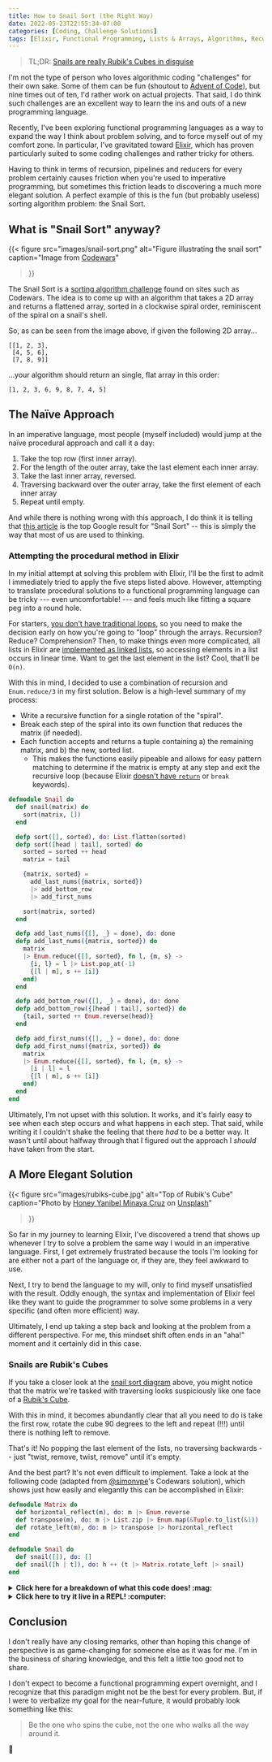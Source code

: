 ```yaml
---
title: How to Snail Sort (the Right Way)
date: 2022-05-23T22:55:34-07:00
categories: [Coding, Challenge Solutions]
tags: [Elixir, Functional Programming, Lists & Arrays, Algorithms, Recursion]
---
```


> TL;DR: [Snails are really Rubik's Cubes in disguise](#snails-are-rubiks-cubes)

I'm not the type of person who loves algorithmic coding "challenges"
for their own sake. Some of them can be fun (shoutout to [Advent of Code][1]),
but nine times out of ten, I'd rather work on actual projects. That said, I do
think such challenges are an excellent way to learn the ins and outs of a new
programming language.

Recently, I've been exploring functional programming languages as a way to expand
the way I think about problem solving, and to force myself out of my comfort zone.
In particular, I've gravitated toward [Elixir][2], which has proven particularly
suited to some coding challenges and rather tricky for others.

Having to think in terms of recursion, pipelines and reducers for every problem
certainly causes friction when you're used to imperative programming, but sometimes
this friction leads to discovering a much more elegant solution. A perfect example
of this is the fun (but probably useless) sorting algorithm problem: the Snail Sort.

## What is "Snail Sort" anyway?

{{< figure
  src="images/snail-sort.png"
  alt="Figure illustrating the snail sort"
  caption="Image from [Codewars](https://www.codewars.com/kata/snail/)"
>}}

The Snail Sort is a [sorting algorithm challenge][3] found on sites such as Codewars.
The idea is to come up with an algorithm that takes a 2D array and returns a
flattened array, sorted in a clockwise spiral order, reminiscent of the spiral on
a snail's shell.

So, as can be seen from the image above, if given the following 2D array...

```shell
[[1, 2, 3],
 [4, 5, 6],
 [7, 8, 9]]
```

...your algorithm should return an single, flat array in this order:

```shell
[1, 2, 3, 6, 9, 8, 7, 4, 5]
```

## The Naïve Approach

In an imperative language, most people (myself included) would jump at
the naïve procedural approach and call it a day:

1. Take the top row (first inner array).
2. For the length of the outer array, take the last element each inner array.
3. Take the last inner array, reversed.
4. Traversing backward over the outer array, take the first element of each inner array
5. Repeat until empty.

And while there is nothing wrong with this approach, I do think it is telling that
[this article][4] is the top Google result for "Snail Sort" -- this is simply the way
that most of us are used to thinking.

### Attempting the procedural method in Elixir

In my initial attempt at solving this problem with Elixir, I'll be the first to admit
I immediately tried to apply the five steps listed above. However, attempting to
translate procedural solutions to a functional programming language can be tricky
--- even uncomfortable! --- and feels much like fitting a square peg into a round hole.

For starters, [you don't have traditional loops][5], so you need to make the decision
early on how you're going to "loop" through the arrays. Recursion? Reduce? Comprehension?
Then, to make things even more complicated, all lists in Elixir are [implemented as
linked lists][6], so accessing elements in a list occurs in linear time. Want to
get the last element in the list? Cool, that'll be `O(n)`.

With this in mind, I decided to use a combination of recursion and
`Enum.reduce/3` in my first solution. Below is a high-level summary of my process:

- Write a recursive function for a single rotation of the "spiral".
- Break each step of the spiral into its own function that reduces the matrix (if needed).
- Each function accepts and returns a tuple containing a) the remaining matrix,
and b) the new, sorted list.
  - This makes the functions easily pipeable and allows for easy pattern matching to
    determine if the matrix is empty at any step and exit the recursive loop
    (because Elixir [doesn't have `return`][7] or `break` keywords).

```elixir
defmodule Snail do
  def snail(matrix) do
    sort(matrix, [])
  end

  defp sort([], sorted), do: List.flatten(sorted)
  defp sort([head | tail], sorted) do
    sorted = sorted ++ head
    matrix = tail

    {matrix, sorted} =
      add_last_nums({matrix, sorted})
      |> add_bottom_row
      |> add_first_nums

    sort(matrix, sorted)
  end

  defp add_last_nums({[], _} = done), do: done
  defp add_last_nums({matrix, sorted}) do
    matrix
    |> Enum.reduce({[], sorted}, fn l, {m, s} ->
      {i, l} = l |> List.pop_at(-1)
      {[l | m], s ++ [i]}
    end)
  end

  defp add_bottom_row({[], _} = done), do: done
  defp add_bottom_row({[head | tail], sorted}) do
    {tail, sorted ++ Enum.reverse(head)}
  end

  defp add_first_nums({[], _} = done), do: done
  defp add_first_nums({matrix, sorted}) do
    matrix
    |> Enum.reduce({[], sorted}, fn l, {m, s} ->
      [i | l] = l
      {[l | m], s ++ [i]}
    end)
  end
end
```

Ultimately, I'm not upset with this solution. It works, and it's fairly easy to see when each
step occurs and what happens in each step. That said, while writing it I couldn't
shake the feeling that there _had_ to be a better way. It wasn't until about
halfway through that I figured out the approach I _should_ have taken from the start.

## A More Elegant Solution

{{< figure
  src="images/rubiks-cube.jpg"
  alt="Top of Rubik's Cube"
  caption="Photo by [Honey Yanibel Minaya Cruz](https://unsplash.com/@honeyyanibel) on [Unsplash](https://unsplash.com/)"
>}}

So far in my journey to learning Elixir, I've discovered a trend that shows up whenever
I try to solve a problem the same way I would in an imperative language. First, I
get extremely frustrated because the tools I'm looking for are either not a part
of the language or, if they are, they feel awkward to use.

Next, I try to bend the language to my will, only to find myself unsatisfied with
the result. Oddly enough, the syntax and implementation of Elixir feel like
they want to guide the programmer to solve some problems in a very specific (and
often more efficient) way.

Ultimately, I end up taking a step back and looking at the problem from a different perspective.
For me, this mindset shift often ends in an "aha!" moment and it certainly did in this case.

### Snails are Rubik's Cubes

If you take a closer look at the [snail sort diagram](#what-is-snail-sort-anyway) above,
you might notice that the matrix we're tasked with traversing looks suspiciously
like one face of a [Rubik's Cube][8].

With this in mind, it becomes abundantly
clear that all you need to do is take the first row, rotate the cube 90 degrees
to the left and repeat (!!!) until there is nothing left to remove.

That's it! No popping the last element of the lists, no traversing backwards -- just
"twist, remove, twist, remove" until it's empty.

And the best part? It's not even difficult to implement. Take a look at the
following code (adapted from [@simonvpe](https://www.codewars.com/users/simonvpe)'s
Codewars solution), which shows just how easily and elegantly this can be
accomplished in Elixir:

```elixir
defmodule Matrix do
  def horizontal_reflect(m), do: m |> Enum.reverse
  def transpose(m), do: m |> List.zip |> Enum.map(&Tuple.to_list(&1))
  def rotate_left(m), do: m |> transpose |> horizontal_reflect
end

defmodule Snail do
  def snail([]), do: []
  def snail([h | t]), do: h ++ (t |> Matrix.rotate_left |> snail)
end
```

<details>
<summary><b>Click here for a breakdown of what this code does! :mag:</b></summary>

On a high level, what happens here is a matrix is passed to `Snail.snail`, which
returns the head (first sub-list) prepended to the result of the tail (remaining sub-lists),
rotated to the left and passed recursively back to `Snail.snail`

`Matrix.rotate_left` works by taking a matrix and converting the columns into the rows,
and then flipping the new matrix across the x-axis like so:

```shell
# original matrix:
[[1, 2, 3],
 [4, 5, 6],
 [7, 8, 9]]

# after the matrix has been transposed (columns into rows):
[[1, 4, 7],
 [2, 5, 8],
 [3, 6, 9]]

# after the transposed matrix has been flipped over the x-axis:
[[3, 6, 9],
 [2, 5, 8],
 [1, 4, 7]]
```

So, if we take the top row and put it into a new list before each rotation, we
get the following:

```shell
# original matrix:
[[1, 2, 3],
 [4, 5, 6],
 [7, 8, 9]]

result = []

# step 1
[[4, 5, 6],
 [7, 8, 9]]

result = [1, 2, 3]

# after rotation 1:
[[6, 9],
 [5, 8],
 [4, 7]]

result = [1, 2, 3]

# step 2
[[5, 8],
 [4, 7]]

result = [1, 2, 3, 6, 9]

# after rotation 2:
[[8, 7],
 [5, 4]]

result = [1, 2, 3, 6, 9]

# step 3
[[5, 4]]

result = [1, 2, 3, 6, 9, 8, 7]

# after rotation 3
[[4],
 [5]]

result = [1, 2, 3, 6, 9, 8, 7]

# step 4
[[5]]

result = [1, 2, 3, 6, 9, 8, 7, 4]

# afer rotation 4
[[5]]

result = [1, 2, 3, 6, 9, 8, 7, 4]

# step 5
[]

result = [1, 2, 3, 6, 9, 8, 7, 4, 5]
```

</details>

<details>
<summary><b>Click here to try it live in a REPL! :computer:</b></summary>
<iframe frameborder="0" width="100%" height="500px" src="https://replit.com/@elCocodrilo/SleekElixirSnail?lite=true"></iframe>
</details>

## Conclusion

I don't really have any closing remarks, other than hoping this change of
perspective is as game-changing for someone else as it was for me. I'm in the
business of sharing knowledge, and this felt a little too good not to share.

I don't expect to become a functional programming expert overnight, and I recognize
that this paradigm might not be the best for every problem. But, if I were to
verbalize my goal for the near-future, it would probably look something like this:

> Be the one who spins the cube, not the one who walks all the way around it.

:snail:

[1]: https://adventofcode.com/
[2]: https://elixir-lang.org/
[3]: https://www.codewars.com/kata/snail/
[4]: https://medium.com/@spencerwhitehead7/snail-sort-the-gimmick-sort-goat-310510814eab
[5]: https://elixir-lang.org/getting-started/recursion.html#loops-through-recursion
[6]: https://elixir-lang.org/getting-started/basic-types.html#lists-or-tuples
[7]: https://stackoverflow.com/questions/37445838/returning-values-in-elixir
[8]: https://en.wikipedia.org/wiki/Rubik%27s_Cube
